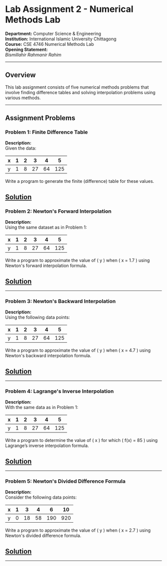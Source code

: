 # Lab Assignment 2 - Numerical Methods Lab

**Department:** Computer Science & Engineering  
 **Institution:** International Islamic University Chittagong  
 **Course:** CSE 4746 Numerical Methods Lab  
 **Opening Statement:**  
 _Bismillahir Rahmanir Rahim_

---

## Overview

This lab assignment consists of five numerical methods problems that involve finding difference tables and solving interpolation problems using various methods.

---

## Assignment Problems

### Problem 1: Finite Difference Table

**Description:**  
 Given the data:

| x   | 1   | 2   | 3   | 4   | 5   |
| --- | --- | --- | --- | --- | --- |
| y   | 1   | 8   | 27  | 64  | 125 |

Write a program to generate the finite (difference) table for these values.

## [**Solution**](https://github.com/MM-Mamunn/Numerical-Method-Lab/blob/main/Lab%20Assignment%202/Lab%20Assignment%202.1.cpp)

### Problem 2: Newton's Forward Interpolation

**Description:**  
 Using the same dataset as in Problem 1:

| x   | 1   | 2   | 3   | 4   | 5   |
| --- | --- | --- | --- | --- | --- |
| y   | 1   | 8   | 27  | 64  | 125 |

Write a program to approximate the value of \( y \) when \( x = 1.7 \) using Newton's forward interpolation formula.

## [**Solution**](https://github.com/MM-Mamunn/Numerical-Method-Lab/blob/main/Lab%20Assignment%202/Lab%20Assignment%202.2.cpp)

---

### Problem 3: Newton's Backward Interpolation

**Description:**  
 Using the following data points:

| x   | 1   | 2   | 3   | 4   | 5   |
| --- | --- | --- | --- | --- | --- |
| y   | 1   | 8   | 27  | 64  | 125 |

Write a program to approximate the value of \( y \) when \( x = 4.7 \) using Newton's backward interpolation formula.

## [**Solution**](https://github.com/MM-Mamunn/Numerical-Method-Lab/blob/main/Lab%20Assignment%202/Lab%20Assignment%202.3.cpp)

---

### Problem 4: Lagrange's Inverse Interpolation

**Description:**  
 With the same data as in Problem 1:

| x   | 1   | 2   | 3   | 4   | 5   |
| --- | --- | --- | --- | --- | --- |
| y   | 1   | 8   | 27  | 64  | 125 |

Write a program to determine the value of \( x \) for which \( f(x) = 85 \) using Lagrange’s inverse interpolation formula.

## [**Solution**](https://github.com/MM-Mamunn/Numerical-Method-Lab/blob/main/Lab%20Assignment%202/Lab%20Assignment%202.4.cpp)

---

### Problem 5: Newton's Divided Difference Formula

**Description:**  
 Consider the following data points:

| x   | 1   | 3   | 4   | 6   | 10  |
| --- | --- | --- | --- | --- | --- |
| y   | 0   | 18  | 58  | 190 | 920 |

Write a program to approximate the value of \( y \) when \( x = 2.7 \) using Newton's divided difference formula.

## [**Solution**](https://github.com/MM-Mamunn/Numerical-Method-Lab/blob/main/Lab%20Assignment%202/Lab%20Assignment%202.5.cpp)

---
